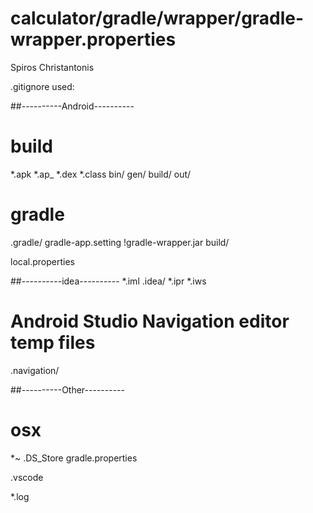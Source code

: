 # calculator/gradle/wrapper/gradle-wrapper.properties
Spiros Christantonis

.gitignore used:

##----------Android----------
# build
*.apk
*.ap_
*.dex
*.class
bin/
gen/
build/
out/

# gradle
.gradle/
gradle-app.setting
!gradle-wrapper.jar
build/

local.properties

##----------idea----------
*.iml
.idea/
*.ipr
*.iws

# Android Studio Navigation editor temp files
.navigation/

##----------Other----------
# osx
*~
.DS_Store
gradle.properties

.vscode

*.log
